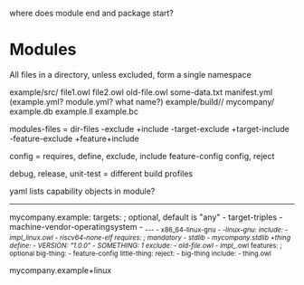 
where does module end and package start?

Modules
=======

All files in a directory, unless excluded, form a single namespace


example/src/
  file1.owl
  file2.owl
  old-file.owl
  some-data.txt
  manifest.yml (example.yml? module.yml? what name?)
example/build/<profile>/
  mycompany/
    example.db
    example.ll
    example.bc


modules-files = dir-files -exclude +include -target-exclude +target-include -feature-exclude +feature+include

config = requires, define, exclude, include
feature-config  config, reject

debug, release, unit-test = different build profiles

yaml lists capability objects in module?

---
mycompany.example:
  targets:      ; optional, default is "any"
    - target-triples
    - machine-vendor-operatingsystem
    - <arch><sub>-<vendor>-<sys>-<abi>
    - x86_64-linux-gnu
    - *-linux-gnu:
        include:
          - impl_linux.owl
    - riscv64-none-elf
  requires:     ; mandatory
    - stdlib
    - mycompany.stdlib +thing
  define:
    - VERSION: "1.0.0"
    - SOMETHING: 1
  exclude:
    - old-file.owl
    - impl_*.owl
  features:     ; optional
    big-thing:
      - feature-config
    little-thing:
      reject:
        - big-thing
      include:
        - thing.owl



mycompany.example+linux
